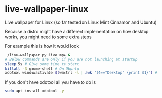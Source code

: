 # live-wallpaper-linux

Live wallpaper for Linux (so far tested on Linux Mint Cinnamon and Ubuntu)

Because a distro might have a different implementation on how desktop works, you might need to some extra steps

For example this is how it would look

```sh
./live-wallpaper.py live.mp4 &
# Below commands are only if you are not launching at startup
sleep 5s # Give some time to start
killall -3 gnome-shell # On Ubuntu
xdotool windowactivate $(wmctrl -l | awk '$4=="Desktop" {print $1}') # On Linux Mint
```

If you don't have xdotool all you have to do is

```sh
sudo apt install xdotool -y
```
